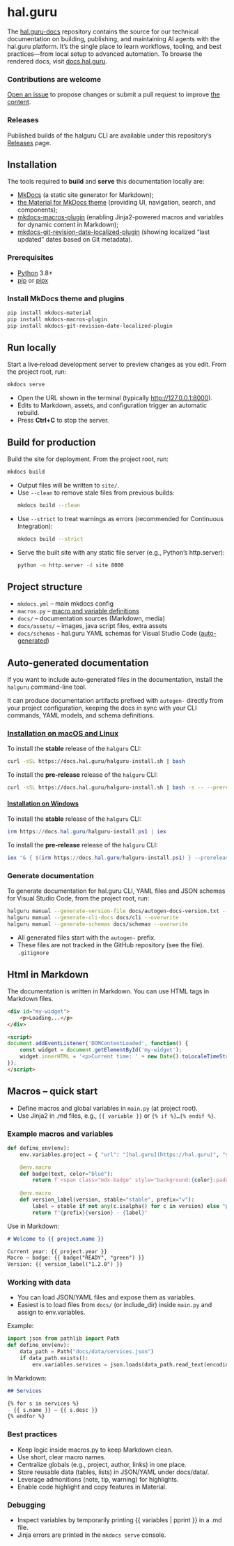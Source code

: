 # hal.guru

The [hal.guru-docs](https://github.com/HAL-guru/hal.guru-docs) repository contains the source for our technical documentation on building, publishing, and maintaining AI agents with the hal.guru platform. It’s the single place to learn workflows, tooling, and best practices—from local setup to advanced automation. To browse the rendered docs, visit [docs.hal.guru](httpa://docs.hal.guru). 

### Contributions are welcome

[Open an issue](https://github.com/HAL-guru/hal.guru-docs) to propose changes or submit a pull request to improve [the content](https://github.com/HAL-guru/hal.guru-docs).

### Releases

Published builds of the halguru CLI are available under this repository’s [Releases](https://github.com/HAL-guru/hal.guru-docs/releases) page.

## Installation

The tools required to **build** and **serve** this documentation locally are: 

* [MkDocs](https://www.mkdocs.org) (a static site generator for Markdown); 
* [the Material for MkDocs theme](https://squidfunk.github.io/mkdocs-material/) (providing UI, navigation, search, and components); 
* [mkdocs-macros-plugin](https://mkdocs-macros-plugin.readthedocs.io/en/latest/) (enabling Jinja2-powered macros and variables for dynamic content in Markdown); 
* [mkdocs-git-revision-date-localized-plugin](https://timvink.github.io/mkdocs-git-revision-date-localized-plugin/) (showing localized “last updated” dates based on Git metadata).

### Prerequisites

- [Python](https://www.python.org) 3.8+
- [pip](https://pypi.org/project/pip/) or [pipx](https://pipx.pypa.io/stable/)

### Install MkDocs theme and plugins

```bash
pip install mkdocs-material 
pip install mkdocs-macros-plugin
pip install mkdocs-git-revision-date-localized-plugin
```

## Run locally

Start a live‑reload development server to preview changes as you edit. From the project root, run:

```bash
mkdocs serve
```

- Open the URL shown in the terminal (typically http://127.0.0.1:8000).
- Edits to Markdown, assets, and configuration trigger an automatic rebuild.
- Press **Ctrl+C** to stop the server.

## Build for production

Build the site for deployment. From the project root, run:

```bash
mkdocs build
```

- Output files will be written to `site/`.
- Use `--clean` to remove stale files from previous builds:
  ```bash
  mkdocs build --clean
  ```
- Use `--strict` to treat warnings as errors (recommended for Continuous Integration):
  ```bash
  mkdocs build --strict
  ```
- Serve the built site with any static file server (e.g., Python’s http.server):
  ```bash
  python -m http.server -d site 8000

## Project structure

- `mkdocs.yml` – main mkdocs config
- `macros.py` – [macro and variable definitions](#macros--quick-start)
- `docs/` – documentation sources (Markdown, media)
- `docs/assets/` – images, java script files, extra assets
- `docs/schemas` - hal.guru YAML schemas for Visual Studio Code ([auto-generated](#auto-generated-documentation))

## Auto-generated documentation

If you want to include auto-generated files in the documentation, install the `halguru` command-line tool. 

It can produce documentation artifacts prefixed with `autogen-` directly from your project configuration, keeping the docs in sync with your CLI commands, YAML models, and schema definitions.

### [Installation on macOS and Linux](https://docs.hal.guru/installation/macos-and-linux/)

To install the **stable** release of the `halguru` CLI:

```bash
curl -sSL https://docs.hal.guru/halguru-install.sh | bash
```

To install the **pre-release** release of the `halguru` CLI:

```bash
curl -sSL https://docs.hal.guru/halguru-install.sh | bash -s -- --prerelease
```

#### [Installation on Windows](https://docs.hal.guru/installation/windows/)

To install the **stable** release of the `halguru` CLI:

```powershell
irm https://docs.hal.guru/halguru-install.ps1 | iex
```

To install the **pre-release** release of the `halguru` CLI:

```powershell
iex "& { $(irm https://docs.hal.guru/halguru-install.ps1) } --prerelease"
```

### Generate documentation

To generate documentation for hal.guru CLI, YAML files and JSON schemas for Visual Studio Code, from the project root, run:

```bash
halguru manual --generate-version-file docs/autogen-docs-version.txt --overwrite
halguru manual --generate-cli-docs docs/cli --overwrite
halguru manual --generate-schemas docs/schemas --overwrite
```

- All generated files start with the `autogen-` prefix.
- These files are not tracked in the GitHub repository (see the file). `.gitignore`

## Html in Markdown

The documentation is written in Markdown. You can use HTML tags in Markdown files.

```html
<div id="my-widget">
    <p>Loading...</p>
</div>

<script>
document.addEventListener('DOMContentLoaded', function() {
    const widget = document.getElementById('my-widget');
    widget.innerHTML = '<p>Current time: ' + new Date().toLocaleTimeString() + '</p>';
});
</script>
```
## Macros – quick start

- Define macros and global variables in `main.py` (at project root).
- Use Jinja2 in .md files, e.g., `{{ variable }}` or `{% if %}…{% endif %}`.

### Example macros and variables

```python
def define_env(env): 
    env.variables.project = { "url": "[hal.guru](https://hal.guru)", "year": 2025, }

    @env.macro
    def badge(text, color="blue"):
        return f'<span class="mdx-badge" style="background:{color};padding:2px 6px;border-radius:4px;color:#fff;">{text}</span>'
    
    @env.macro
    def version_label(version, stable="stable", prefix="v"):
        label = stable if not any(c.isalpha() for c in version) else "pre"
        return f"{prefix}{version} · {label}"
```

Use in Markdown:

```markdown
# Welcome to {{ project.name }}

Current year: {{ project.year }}
Macro – badge: {{ badge("READY", "green") }}
Version: {{ version_label("1.2.0") }}
```

### Working with data

- You can load JSON/YAML files and expose them as variables.
- Easiest is to load files from `docs/` (or include_dir) inside `main.py` and assign to env.variables.

Example:

```python
import json from pathlib import Path
def define_env(env): 
    data_path = Path("docs/data/services.json") 
    if data_path.exists(): 
        env.variables.services = json.loads(data_path.read_text(encoding="utf-8"))
```

In Markdown:

```markdown
## Services

{% for s in services %}
- {{ s.name }} — {{ s.desc }} 
{% endfor %}
```

### Best practices

- Keep logic inside macros.py to keep Markdown clean.
- Use short, clear macro names.
- Centralize globals (e.g., project, author, links) in one place.
- Store reusable data (tables, lists) in JSON/YAML under docs/data/.
- Leverage admonitions (note, tip, warning) for highlights.
- Enable code highlight and copy features in Material.

### Debugging

- Inspect variables by temporarily printing {{ variables | pprint }} in a .md file.
- Jinja errors are printed in the `mkdocs serve` console.
